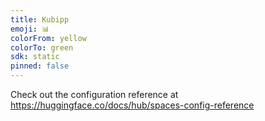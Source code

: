 ```yaml
---
title: Kubipp
emoji: 📊
colorFrom: yellow
colorTo: green
sdk: static
pinned: false
---
```


Check out the configuration reference at https://huggingface.co/docs/hub/spaces-config-reference
